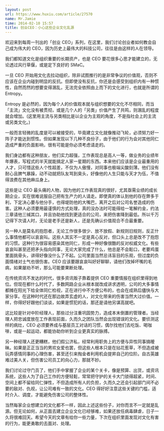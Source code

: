 ```yaml
---
layout: post
url: https://www.huxiu.com/article/27570
name: Mr.Jamie
time: 2014-02-10 15:57
title: 创业CEO：小心这些企业文化乱源
---
```

欢迎来到每周一刊出的「创业 CEO」系列，在这里，我们讨论创业者如何教会自己成为伟大的 CEO，因为历史上最伟大的科技公司，往往是由这样的人在领导。

我们都知道文化是组织重要的长期资产，也是 CEO 要花很多心思才能建立的，无论透过风行草偃，或是定下良好的 SMaC。

一旦 CEO 开始用文化去拉动组织，除非试图推行的是非常争议的价值观，否则不应该在企业内碰到明显的反抗。但即使没有反抗，你还是会感受到组织内有一种惯性，自然而然的想要变得溷乱，无法完全依照由上而下的文化进行，也就是所谓的 Entropy。

Entropy 是必然的，因为每个人的价值观本就与组织想要的文化不尽相同，而当「主流」文化没有被贯彻，或是几个人的「另类」价值产生了共鸣，则溷乱的程度就会增加。(这里用主流与另类相比是以企业为主观的角度，不是指社会上的主流或另类文化。)

一般而言轻微的乱度是可以被接受的，毕竟建立文化就像推动飞轮，必须努力好一阵子才能达到惯性。但如果发现以下几种不良份子，由于他们的行为会对其他同仁造成严重的负面影响，很有可能是你必须考虑请走的。

我们身边都有这种朋友，他们实力超强，工作表现总是高人一等，做业务的业绩年年爆表，写程式的半天就能搞定人家一星期的东西。本来他们应该是企业最重用的人才，只可惜这些人个性超差，不仅为人傲慢，对同事也极端尖酸刻薄。他们没有耐心且脾气暴躁，动不动就把队友骂到臭头，好像他的人生只能与天才为伍，不值得浪费在其他麻瓜身上。

这些是让 CEO 最头痛的人物，因为他的工作表现真的很好，尤其亟需业绩的成长期企业，实在很难说服自己把有生产力的人请走。即使真的体认到他的存在弊多于利，下定决心要与他分手，也得堤防他的大嘴巴，离开之后对公司名誉造成的伤害。这种人必须要用最谨慎的方式处理，真的没办法时可能得给一笔解约金，约法三章请他三缄其口，并且协助他找到更适合的公司，来把伤害降到最低。所以千万记得下次请人时，无论是老手还是新人，还是先确认价值观合不合最重要。

另一种人是莫名的抱怨者，无论工作很多很少、放不放假、新规则旧规则，反正什么事情他都可以哀哀叫。这些人其实不一定是真心反对，但口头上总是改不了抱怨的习惯。这种行为很容易感染其他同仁，形成一种好像很酷的反对权威文化。有些哀哀叫甚至还把矛头指向同事，无论大家完成了什么，他总是不会鬆口，老要鸡蛋里面挑骨头，讲得好像没什么了不起。公司里面当然忌讳盲目的乐观，但过度的负面情绪对士气也很伤害。CEO 应该要跟哀哀叫好好聊聊，请他们改掉坏嘴的毛病，如果屡劝不听，那么可能要果断处理。

在传统资讯不发达的时代，很多资讯贩子靠着提供 CEO 重要情报在组织里得到地位。但现在都什么时代了，多数网路企业从根本就改成讲求透明，公司的大多事情都摊在阳光下给全体同仁检视，正在进行中不方便公布的，也会在成熟后儘快与大家分享。在这种时代还在那边故弄玄虚的人，对文化带来的伤害当然大过价值。一样，你得好好跟他们谈谈，如果是惯犯的话，那还是请他另谋高就吧。

这比较是针对中阶经理人，那些过分注重巩固势力，造成本末倒置的管理者。当经理人把忠诚度放在工作表现前面，久而久之团队当然会出现错误的文化。要侦测这样的病灶，CEO 必须要养成与基层员工对话的习惯，偶尔找他们去吃饭、喝咖啡，或是一起运动，都能协助你听到企业更真实的脉搏。

另一种经理人还更糟糕，他们假公济私，经常利用职务上的方便与异性同事搞暧昧。如果是正正当当的男欢女爱也罢，但这些人根本只是在拈花惹草，不但造成被玩弄感情同事的心理伤害，甚至还引来掏金者利用机会提昇自己的位阶。自古英雄难过美人关，但伤害公司员工的向心力，那就不妙。

我们讨论过守门员了，他们手中掌握了企业的某个关卡，像是预算、出货，或资讯系统，这些人为了自己工作的方便轻鬆，常常把守护的关卡大门锁得超紧，时间、空间上都不留给同仁弹性，不但造成所有人的负担，久而久之还会引起部门间不必要的敌对、仇视，让公司难有一致的文化。CEO 得好好注意这些关键的门槛，适时介入、调度，才能避免伤害公司的整体性。

当然每家企业想建立的文化都不一样，因此上述这些份子，对你而言不一定就是乱源。但无论如何，从正面去建立企业文化已经够难，如果还放任病毒肆虐，日子一久将很难回天。希望今天的文章有给你一些力量，下次在组织里面发现对文化有害的行为，能更勇敢的去面对、处理。


